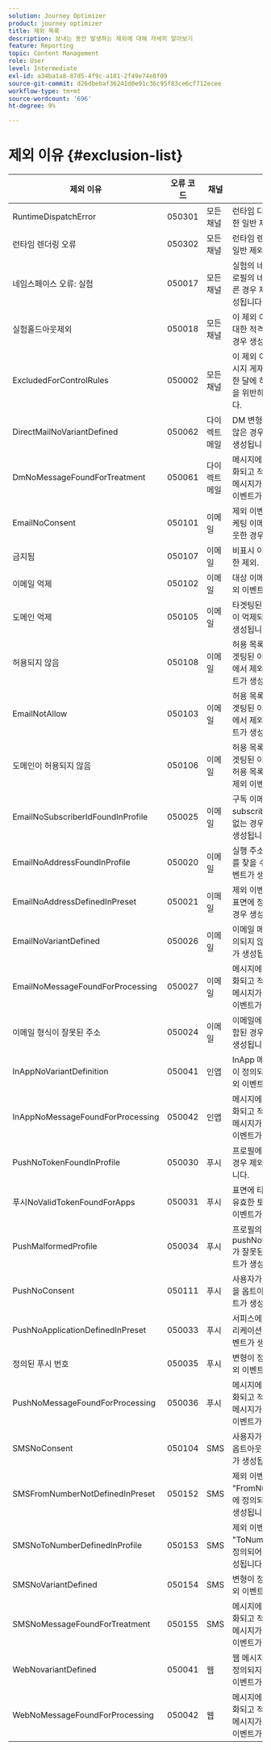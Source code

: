 ```yaml
---
solution: Journey Optimizer
product: journey optimizer
title: 제외 목록
description: 보내는 동안 발생하는 제외에 대해 자세히 알아보기
feature: Reporting
topic: Content Management
role: User
level: Intermediate
exl-id: a34ba1a8-87d5-4f9c-a181-2f49e74e8f09
source-git-commit: d26dbebaf36241d0e91c36c95f83ce6cf712ecee
workflow-type: tm+mt
source-wordcount: '696'
ht-degree: 9%

---
```


# 제외 이유 {#exclusion-list}

| 제외 이유 | 오류 코드 | 채널 | 설명 |
|-|-|-|-|
| RuntimeDispatchError | 050301 | 모든 채널 | 런타임 디스패치 오류에 대한 일반 제외 이벤트. |
| 런타임 렌더링 오류 | 050302 | 모든 채널 | 런타임 렌더링 오류에 대한 일반 제외 이벤트. |
| 네임스페이스 오류: 실험 | 050017 | 모든 채널 | 실험의 네임스페이스가 프로필의 네임스페이스와 다른 경우 제외 이벤트가 생성됩니다. |
| 실험홀드아웃제외 | 050018 | 모든 채널 | 이 제외 이벤트는 실험에 대한 적격 처리가 &quot;보류&quot;인 경우 생성됩니다. |
| ExcludedForControlRules | 050002 | 모든 채널 | 이 제외 이벤트는 현재 메시지 게재가 제어 규칙(예: 한 달에 허용된 이메일 수)을 위반하는 경우 생성됩니다. |
| DirectMailNoVariantDefined | 050062 | 다이렉트 메일 | DM 변형에서 가 정의되지 않은 경우 제외 이벤트가 생성됩니다. |
| DmNoMessageFoundForTreatment | 050061 | 다이렉트 메일 | 메시지에 대해 실험이 활성화되고 적격 처리에 대한 메시지가 없는 경우 제외 이벤트가 생성됩니다. |
| EmailNoConsent | 050101 | 이메일 | 제외 이벤트는 사용자가 마케팅 이메일 수신을 옵트아웃한 경우 생성됩니다. |
| 금지됨 | 050107 | 이메일 | 비표시 이유 중 하나로 인한 제외. |
| 이메일 억제 | 050102 | 이메일 | 대상 이메일이 억제되면 제외 이벤트가 생성됩니다. |
| 도메인 억제 | 050105 | 이메일 | 타겟팅된 이메일의 도메인이 억제되면 제외 이벤트가 생성됩니다. |
| 허용되지 않음 | 050108 | 이메일 | 허용 목록이 활성화되고 타겟팅된 이메일이 허용 목록에서 제외될 때 제외 이벤트가 생성됩니다. |
| EmailNotAllow | 050103 | 이메일 | 허용 목록이 활성화되고 타겟팅된 이메일이 허용 목록에서 제외될 때 제외 이벤트가 생성됩니다. |
| 도메인이 허용되지 않음 | 050106 | 이메일 | 허용 목록이 활성화되고 타겟팅된 이메일의 도메인이 허용 목록에서 제외될 때 제외 이벤트가 생성됩니다. |
| EmailNoSubscriberIdFoundInProfile | 050025 | 이메일 | 구독 이메일의 프로필에서 subscriberId를 찾을 수 없는 경우 제외 이벤트가 생성됩니다. |
| EmailNoAddressFoundInProfile | 050020 | 이메일 | 실행 주소에서 이메일 주소를 찾을 수 없을 때 제외 이벤트가 생성됩니다. |
| EmailNoAddressDefinedInPreset | 050021 | 이메일 | 제외 이벤트는 실행 주소가 표면에 정의되어 있지 않은 경우 생성됩니다. |
| EmailNoVariantDefined | 050026 | 이메일 | 이메일 메시지에 변형이 정의되지 않으면 제외 이벤트가 생성됩니다. |
| EmailNoMessageFoundForProcessing | 050027 | 이메일 | 메시지에 대해 실험이 활성화되고 적격 처리에 대한 메시지가 없는 경우 제외 이벤트가 생성됩니다. |
| 이메일 형식이 잘못된 주소 | 050024 | 이메일 | 이메일에 잘못된 주소가 포함된 경우 제외 이벤트가 생성됩니다. |
| InAppNoVariantDefinition | 050041 | 인앱 | InApp 메시지에 대한 변형이 정의되지 않은 경우 제외 이벤트가 생성됩니다. |
| InAppNoMessageFoundForProcessing | 050042 | 인앱 | 메시지에 대해 실험이 활성화되고 적격 처리에 대한 메시지가 없는 경우 제외 이벤트가 생성됩니다. |
| PushNoTokenFoundInProfile | 050030 | 푸시 | 프로필에 푸시 토큰이 없을 경우 제외 이벤트가 생성됩니다. |
| 푸시NoValidTokenFoundForApps | 050031 | 푸시 | 표면에 타겟팅된 앱에 대한 유효한 토큰이 없으면 제외 이벤트가 생성됩니다. |
| PushMalformedProfile | 050034 | 푸시 | 프로필의 pushNotificationDetails가 잘못된 경우 제외 이벤트가 생성됩니다. |
| PushNoConsent | 050111 | 푸시 | 사용자가 마케팅 푸시 알림을 옵트아웃하면 제외 이벤트가 생성됩니다. |
| PushNoApplicationDefinedInPreset | 050033 | 푸시 | 서피스에 타겟에 대한 애플리케이션이 없으면 제외 이벤트가 생성됩니다. |
| 정의된 푸시 번호 | 050035 | 푸시 | 변형이 정의되지 않으면 제외 이벤트가 생성됩니다. |
| PushNoMessageFoundForProcessing | 050036 | 푸시 | 메시지에 대해 실험이 활성화되고 적격 처리에 대한 메시지가 없는 경우 제외 이벤트가 생성됩니다. |
| SMSNoConsent | 050104 | SMS | 사용자가 마케팅 SMS를 옵트아웃하면 제외 이벤트가 생성됩니다. |
| SMSFromNumberNotDefinedInPreset | 050152 | SMS | 제외 이벤트는 &quot;FromNumber&quot;가 표면에 정의되어 있지 않을 때 생성됩니다. |
| SMSNoToNumberDefinedInProfile | 050153 | SMS | 제외 이벤트는 &quot;ToNumber&quot;가 표면에 정의되어 있지 않을 때 생성됩니다. |
| SMSNoVariantDefined | 050154 | SMS | 변형이 정의되지 않으면 제외 이벤트가 생성됩니다. |
| SMSNoMessageFoundForTreatment | 050155 | SMS | 메시지에 대해 실험이 활성화되고 적격 처리에 대한 메시지가 없는 경우 제외 이벤트가 생성됩니다. |
| WebNovariantDefined | 050041 | 웹 | 웹 메시지에 대한 변형이 정의되지 않은 경우 제외 이벤트가 생성됩니다. |
| WebNoMessageFoundForProcessing | 050042 | 웹 | 메시지에 대해 실험이 활성화되고 적격 처리에 대한 메시지가 없는 경우 제외 이벤트가 생성됩니다. |
